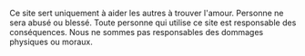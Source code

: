 Ce site sert uniquement à aider les autres à trouver l'amour.
Personne ne sera abusé ou blessé.
Toute personne qui utilise ce site est responsable des conséquences.
Nous ne sommes pas responsables des dommages physiques ou moraux.
